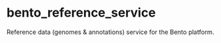 # bento_reference_service
Reference data (genomes &amp; annotations) service for the Bento platform.

